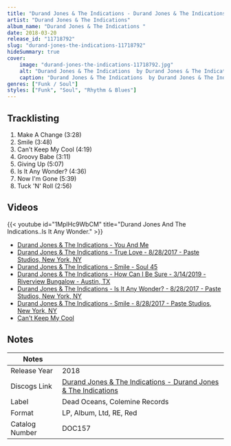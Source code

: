 ```yaml
---
title: "Durand Jones & The Indications - Durand Jones & The Indications "
artist: "Durand Jones & The Indications"
album_name: "Durand Jones & The Indications "
date: 2018-03-20
release_id: "11718792"
slug: "durand-jones-the-indications-11718792"
hideSummary: true
cover:
    image: "durand-jones-the-indications-11718792.jpg"
    alt: "Durand Jones & The Indications  by Durand Jones & The Indications"
    caption: "Durand Jones & The Indications  by Durand Jones & The Indications"
genres: ["Funk / Soul"]
styles: ["Funk", "Soul", "Rhythm & Blues"]
---
```


## Tracklisting
1. Make A Change (3:28)
2. Smile (3:48)
3. Can't Keep My Cool (4:19)
4. Groovy Babe (3:11)
5. Giving Up (5:07)
6. Is It Any Wonder? (4:36)
7. Now I'm Gone  (5:39)
8. Tuck 'N' Roll (2:56)

## Videos
{{< youtube id="1MplHc9WbCM" title="Durand Jones And The Indications..Is It Any Wonder." >}}
- [Durand Jones & The Indications - You And Me](https://www.youtube.com/watch?v=zc6HnutjZCc)
- [Durand Jones & The Indications - True Love - 8/28/2017 - Paste Studios, New York, NY](https://www.youtube.com/watch?v=hZ0y76RQiuQ)
- [Durand Jones & The Indications - Smile - Soul 45](https://www.youtube.com/watch?v=rjb010wGS-k)
- [Durand Jones & The Indications - How Can I Be Sure - 3/14/2019 - Riverview Bungalow - Austin, TX](https://www.youtube.com/watch?v=eRN73fnvluU)
- [Durand Jones & The Indications - Is It Any Wonder? - 8/28/2017 - Paste Studios, New York, NY](https://www.youtube.com/watch?v=hIHxDxTcuDk)
- [Durand Jones & The Indications - Smile - 8/28/2017 - Paste Studios, New York, NY](https://www.youtube.com/watch?v=tnaq5ObKVSs)
- [Can't Keep My Cool](https://www.youtube.com/watch?v=NgzG4XYcgcU)


## Notes

| Notes          |             |
| ---------------| ----------- |
| Release Year   | 2018 |
| Discogs Link   | [Durand Jones & The Indications - Durand Jones & The Indications ](https://www.discogs.com/release/11718792-Durand-Jones-The-Indications-Durand-Jones-The-Indications-) |
| Label          | Dead Oceans, Colemine Records |
| Format         | LP, Album, Ltd, RE, Red |
| Catalog Number | DOC157 |



